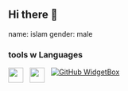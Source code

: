 ## Hi there 👋

name: islam
gender: male

### tools w Languages
 <img align="left" height="30px" style="padding-right:10px" src="https://cdn.jsdelivr.net/gh/devicons/devicon@latest/icons/linux/linux-original.svg" />
  <img align="left" height="30px" style="padding-right:10px" src="https://cdn.jsdelivr.net/gh/devicons/devicon@latest/icons/archlinux/archlinux-original.svg" />
 
[![GitHub WidgetBox](https://github-widgetbox.vercel.app/api/profile?username=b65t&data=followers,repositories,stars,commits&theme=darkmode)](https://github.com/Jurredr/github-widgetbox)
